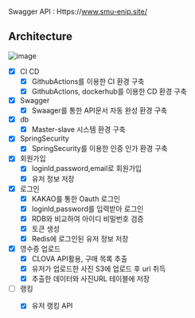 Swagger API : Https://www.smu-enip.site/

## Architecture
![image](https://github.com/la1av1a/SMU-RecycleTrack-API/assets/81461486/beff7c08-3dfe-4d79-b193-2403dff79c86)


- [x] CI CD
    - [x] GithubActions를 이용한 CI 환경 구축
    - [x] GithubActions, dockerhub를 이용한 CD 환경 구축

- [x] Swagger
    - [x] Swaager를 통한 API문서 자동 완성 환경 구축

- [x] db
    - [x] Master-slave 시스템 환경 구축

- [x] SpringSecurity
    - [x] SpringSecurity를 이용한 인증 인가 환경 구축

- [x] 회원가입
    - [x] loginId,password,email로 회원가입
    - [x] 유저 정보 저장

- [x] 로그인
    - [x] KAKAO를 통한 Oauth 로그인
    - [x] loginId,password를 입력받아 로그인
    - [x] RDB와 비교하여 아이디 비밀번호 검증
    - [x] 토큰 생성
    - [x] Redis에 로그인된 유저 정보 저장

- [x] 영수증 업로드
    - [x] CLOVA API활용, 구매 목록 추출
    - [x] 유저가 업로드한 사진 S3에 업로드 후 url 취득
    - [x] 추출한 데이터와 사진URL 테이블에 저장

- [ ] 랭킹
    - [x] 유저 랭킹 API

